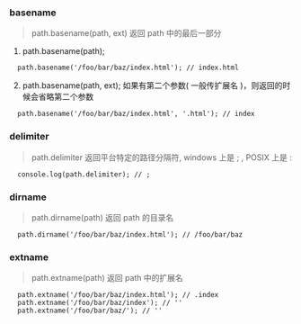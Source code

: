 
### basename
> path.basename(path, ext) 返回 path 中的最后一部分

1. path.basename(path);
```
  path.basename('/foo/bar/baz/index.html'); // index.html
```

2. path.basename(path, ext); 
如果有第二个参数( 一般传扩展名 )，则返回的时候会省略第二个参数
```
  path.basename('/foo/bar/baz/index.html', '.html'); // index
```

### delimiter
> path.delimiter 返回平台特定的路径分隔符, windows 上是 ; , POSIX 上是 :
```
  console.log(path.delimiter); // ;
```

### dirname
> path.dirname(path) 返回 path 的目录名
```
  path.dirname('/foo/bar/baz/index.html'); // /foo/bar/baz
```

### extname
> path.extname(path) 返回 path 中的扩展名

```
  path.extname('/foo/bar/baz/index.html'); // .index
  path.extname('/foo/bar/baz/index'); // ''
  path.extname('/foo/bar/baz/'); // ''
```
